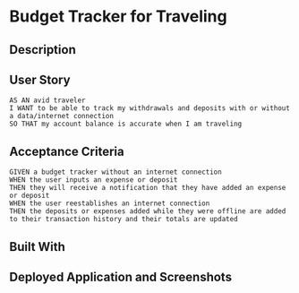 # Budget Tracker for Traveling

## Description

<!-- #1 Fan is a collaborative project created as part of the University of Utah's full-stack developer bootcamp. It is intended to serve as a one-stop shop for music lovers to listen to and discover new music, save their favorite artists and albums, find upcoming concerts (for a specific artist or venue or the user's general location), and catalogue a user's attended concerts.

The entire application – both front- and back-end – was built from the ground up using the below user story, acceptance criteria, APIs, and languages. -->

## User Story

```
AS AN avid traveler
I WANT to be able to track my withdrawals and deposits with or without a data/internet connection
SO THAT my account balance is accurate when I am traveling
```

## Acceptance Criteria

```
GIVEN a budget tracker without an internet connection
WHEN the user inputs an expense or deposit
THEN they will receive a notification that they have added an expense or deposit
WHEN the user reestablishes an internet connection
THEN the deposits or expenses added while they were offline are added to their transaction history and their totals are updated
```

## Built With

<!-- -   HTML
-   CSS
-   JavaScript
-   Tailwind CSS
-   Node.js
-   Sequelize
-   Handlebars
-   Moment
-   BCrypt
-   Express
-   Dotenv
-   MySQL2 -->

<!-- ## APIs

-   [Deezer](https://developers.deezer.com/api)
-   [Last.fm](https://www.last.fm/api#getting-started)
-   [Seatgeek](https://platform.seatgeek.com/)
-   [Setlist.fm](https://api.setlist.fm/docs/1.0/index.html) -->

## Deployed Application and Screenshots

<!-- https://no1fan.herokuapp.com/ -->

<!-- ### Landing Page

![Landing Page](./public/assets/screenshot1.png)

### Search Page

![Search Page]("./public/assets/screenshot2.png") -->
<!--
## Want to contribute?

Fork a copy of the repo and have fun! Feel free to add pull requests for any rad features you develop.

## License

This application is open-license.

## Questions

Feel free to contact any of us via our respective GitHub pages! -->
